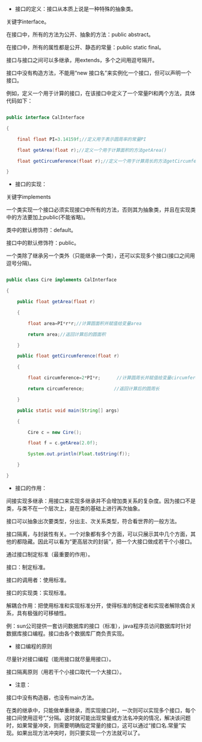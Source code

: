 * 接口的定义：接口从本质上说是一种特殊的抽象类。
关键字interface。
在接口中，所有的方法为公开、抽象的方法：public abstract。
在接口中，所有的属性都是公开、静态的常量：public static final。
接口与接口之间可以多继承，用extends，多个之间用逗号隔开。
接口中没有构造方法，不能用“new 接口名”来实例化一个接口，但可以声明一个接口。
例如，定义一个用于计算的接口，在该接口中定义了一个常量PI和两个方法，具体代码如下：
```java  
public interface CalInterface 
{
    final float PI=3.14159f;//定义用于表示圆周率的常量PI
    float getArea(float r);//定义一个用于计算面积的方法getArea()
    float getCircumference(float r);//定义一个用于计算周长的方法getCircumference()
}
```
* 接口的实现：
关键字implements
一个类实现一个接口必须实现接口中所有的方法，否则其为抽象类，并且在实现类中的方法要加上public(不能省略)。
类中的默认修饰符：default。
接口中的默认修饰符：public。
一个类除了继承另一个类外（只能继承一个类），还可以实现多个接口(接口之间用逗号分隔)。
```java  
public class Cire implements CalInterface 
{
    public float getArea(float r) 
    {
        float area=PI*r*r;//计算圆面积并赋值给变量area
        return area;//返回计算后的圆面积
    }
    public float getCircumference(float r) 
    {
        float circumference=2*PI*r;      //计算圆周长并赋值给变量circumference
        return circumference;           //返回计算后的圆周长
    }
    public static void main(String[] args) 
    {
        Cire c = new Cire();
        float f = c.getArea(2.0f);
        System.out.println(Float.toString(f));
    }
}
```
* 接口的作用：
间接实现多继承：用接口来实现多继承并不会增加类关系的复杂度。因为接口不是类，与类不在一个层次上，是在类的基础上进行再次抽象。
接口可以抽象出次要类型，分出主、次关系类型，符合看世界的一般方法。
接口隔离，与封装性有关。一个对象都有多个方面，可以只展示其中几个方面，其他的都隐藏。因此可以看为“更高层次的封装”，把一个大接口做成若干个小接口。
通过接口制定标准（最重要的作用）。
接口：制定标准。
接口的调用者：使用标准。
接口的实现类：实现标准。
解耦合作用：把使用标准和实现标准分开，使得标准的制定者和实现者解除偶合关系，具有极强的可移植性。
例：sun公司提供一套访问数据库的接口（标准），java程序员访问数据库时针对数据库接口编程。接口由各个数据库厂商负责实现。
* 接口编程的原则
尽量针对接口编程（能用接口就尽量用接口）。
接口隔离原则（用若干个小接口取代一个大接口）。
* 注意：
接口中没有构造器，也没有main方法。
在类的继承中，只能做单重继承，而实现接口时，一次则可以实现多个接口，每个接口间使用逗号“,”分隔。这时就可能出现常量或方法名冲突的情况，解决该问题时，如果常量冲突，则需要明确指定常量的接口，这可以通过“接口名.常量”实现。如果出现方法冲突时，则只要实现一个方法就可以了。